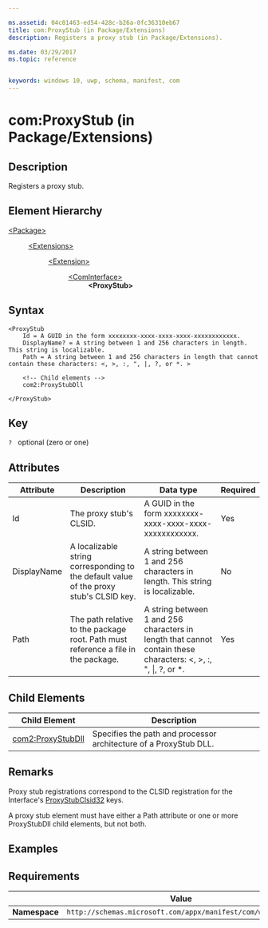 ```yaml
---

ms.assetid: 04c01463-ed54-428c-b26a-0fc36310eb67
title: com:ProxyStub (in Package/Extensions)
description: Registers a proxy stub (in Package/Extensions).

ms.date: 03/29/2017
ms.topic: reference


keywords: windows 10, uwp, schema, manifest, com
---
```



# com:ProxyStub (in Package/Extensions)

## Description
Registers a proxy stub.

## Element Hierarchy
<dl>
<dt><a href="element-package.md">&lt;Package&gt;</a></dt>
<dd>
<dl>
<dt><a href="element-extensions.md">&lt;Extensions&gt;</a></dt>
<dd>
<dl>
<dt><a href="element-extension.md">&lt;Extension&gt;</a></dt>
<dd>
<dl>
<dt><a href="element-com-package-cominterface.md">&lt;ComInterface&gt;</a></dt>
<dd><b>&lt;ProxyStub&gt;</b></dd>
</dl>
</dd>
</dl>
</dd>
</dl>
</dd>
</dl>



## Syntax
```syntax
<ProxyStub
    Id = A GUID in the form xxxxxxxx-xxxx-xxxx-xxxx-xxxxxxxxxxxx.
    DisplayName? = A string between 1 and 256 characters in length. This string is localizable.
    Path = A string between 1 and 256 characters in length that cannot contain these characters: <, >, :, ", |, ?, or *. >

    <!-- Child elements -->
    com2:ProxyStubDll

</ProxyStub>
```

## Key
`?`    optional (zero or one)  

## Attributes

| Attribute | Description | Data type | Required |
|-----------|-------------|-----------|----------|
| Id | The proxy stub's CLSID. | A GUID in the form xxxxxxxx-xxxx-xxxx-xxxx-xxxxxxxxxxxx. | Yes |
| DisplayName | A localizable string corresponding to the default value of the proxy stub's CLSID key. | A string between 1 and 256 characters in length. This string is localizable. | No |
| Path | The path relative to the package root. Path must reference a file in the package. | A string between 1 and 256 characters in length that cannot contain these characters: <, >, :, ", &#124;, ?, or *. | Yes |

## Child Elements

| Child Element | Description |
|---------------|-------------|
| [com2:ProxyStubDll](element-com2-package-proxystubdll.md) | Specifies the path and processor architecture of a ProxyStub DLL. |

## Remarks
Proxy stub registrations correspond to the CLSID registration for the Interface's [ProxyStubClsid32](/windows/win32/com/proxystubclsid32) keys.

A proxy stub element must have either a Path attribute or one or more ProxyStubDll child elements, but not both.

## Examples

## Requirements
|               |     Value                                                        |
|---------------|-------------------------------------------------------------|
| **Namespace** | `http://schemas.microsoft.com/appx/manifest/com/windows10` |